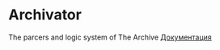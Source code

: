 # Archivator
The parcers and logic system of The Archive
[Документация](https://fyodorovaleksej.github.io/Archivator/)
